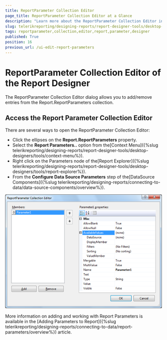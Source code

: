 ```yaml
---
title: ReportParameter Collection Editor
page_title: ReportParameter Collection Editor at a Glance
description: "Learn more about the ReportParameter Collection Editor in the Telerik Reporting Desktop Designers, how to invoke it and how to edit report parameter properties."
slug: telerikreporting/designing-reports/report-designer-tools/desktop-designers/tools/reportparameter-collection-editor
tags: reportparameter,collection,editor,report,parameter,designer
published: True
position: 16
previous_url: /ui-edit-report-parameters
---
```


# ReportParameter Collection Editor of the Report Designer

The ReportParameter Collection Editor dialog allows you to add/remove entries from the Report.ReportParameters collection.

## Access the Report Parameter Collection Editor

There are several ways to open the ReportParameter Collection Editor:

* Click the ellipses on the __Report.ReportParameters__ property.
* Select the __Report Parameters..__ option from the[Context Menu]({%slug telerikreporting/designing-reports/report-designer-tools/desktop-designers/tools/context-menu%}).
* Right click on the Parameters node of the[Report Explorer]({%slug telerikreporting/designing-reports/report-designer-tools/desktop-designers/tools/report-explorer%}).
* From the __Configure Data Source Parameters__ step of the[DataSource Components]({%slug telerikreporting/designing-reports/connecting-to-data/data-source-components/overview%}).

![ReportParameter Collection Editor of the Report Designer with Parameter1 AvailableValues expanded](images/ReportParameterEditor.png)

More information on adding and working with Report Parameters is available in the [Adding Parameters to Report]({%slug telerikreporting/designing-reports/connecting-to-data/report-parameters/overview%}) article.
